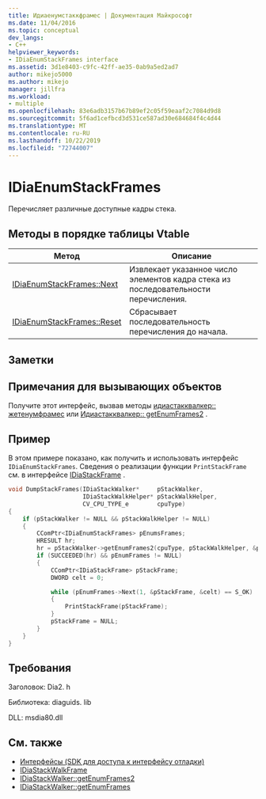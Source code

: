 ```yaml
---
title: Идиаенумстаккфрамес | Документация Майкрософт
ms.date: 11/04/2016
ms.topic: conceptual
dev_langs:
- C++
helpviewer_keywords:
- IDiaEnumStackFrames interface
ms.assetid: 3d1e8403-c9fc-42ff-ae35-0ab9a5ed2ad7
author: mikejo5000
ms.author: mikejo
manager: jillfra
ms.workload:
- multiple
ms.openlocfilehash: 83e6adb3157b67b89ef2c05f59eaaf2c7084d9d8
ms.sourcegitcommit: 5f6ad1cefbcd3d531ce587ad30e684684f4c4d44
ms.translationtype: MT
ms.contentlocale: ru-RU
ms.lasthandoff: 10/22/2019
ms.locfileid: "72744007"
---
```

# <a name="idiaenumstackframes"></a>IDiaEnumStackFrames
Перечисляет различные доступные кадры стека.

## <a name="methods-in-vtable-order"></a>Методы в порядке таблицы Vtable

|Метод|Описание|
|------------|-----------------|
|[IDiaEnumStackFrames::Next](../../debugger/debug-interface-access/idiaenumstackframes-next.md)|Извлекает указанное число элементов кадра стека из последовательности перечисления.|
|[IDiaEnumStackFrames::Reset](../../debugger/debug-interface-access/idiaenumstackframes-reset.md)|Сбрасывает последовательность перечисления до начала.|

## <a name="remarks"></a>Заметки

## <a name="notes-for-callers"></a>Примечания для вызывающих объектов
Получите этот интерфейс, вызвав методы [идиастакквалкер:: жетенумфрамес](../../debugger/debug-interface-access/idiastackwalker-getenumframes.md) или [Идиастакквалкер:: getEnumFrames2](../../debugger/debug-interface-access/idiastackwalker-getenumframes2.md) .

## <a name="example"></a>Пример
В этом примере показано, как получить и использовать интерфейс `IDiaEnumStackFrames`. Сведения о реализации функции `PrintStackFrame` см. в интерфейсе [IDiaStackFrame](../../debugger/debug-interface-access/idiastackframe.md) .

```C++
void DumpStackFrames(IDiaStackWalker*     pStackWalker,
                     IDiaStackWalkHelper* pStackWalkHelper,
                     CV_CPU_TYPE_e        cpuType)
{
    if (pStackWalker != NULL && pStackWalkHelper != NULL)
    {
        CComPtr<IDiaEnumStackFrames> pEnumsFrames;
        HRESULT hr;
        hr = pStackWalker->getEnumFrames2(cpuType, pStackWalkHelper, &pEnumFrames);
        if (SUCCEEDED(hr) && pEnumFrames != NULL)
        {
            CComPtr<IDiaStackFrame> pStackFrame;
            DWORD celt = 0;

            while (pEnumFrames->Next(1, &pStackFrame, &celt) == S_OK)
            {
                PrintStackFrame(pStackFrame);
            }
            pStackFrame = NULL;
        }
    }
}
```

## <a name="requirements"></a>Требования
Заголовок: Dia2. h

Библиотека: diaguids. lib

DLL: msdia80.dll

## <a name="see-also"></a>См. также
- [Интерфейсы (SDK для доступа к интерфейсу отладки)](../../debugger/debug-interface-access/interfaces-debug-interface-access-sdk.md)
- [IDiaStackWalkFrame](../../debugger/debug-interface-access/idiastackwalkframe.md)
- [IDiaStackWalker::getEnumFrames2](../../debugger/debug-interface-access/idiastackwalker-getenumframes2.md)
- [IDiaStackWalker::getEnumFrames](../../debugger/debug-interface-access/idiastackwalker-getenumframes.md)
